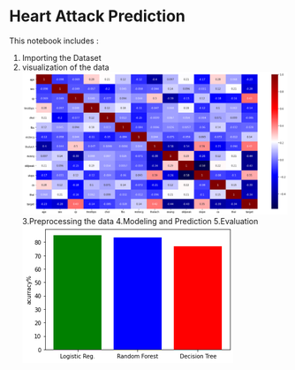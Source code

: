 # Heart Attack Prediction
This notebook includes :
1. Importing the Dataset 
2. visualization of the data
![](https://github.com/MinaMehrata/Heart-Attack-Prediction/blob/master/image/p1.png)
3.Preprocessing the data
4.Modeling and Prediction
5.Evaluation 
![](https://github.com/MinaMehrata/Heart-Attack-Prediction/blob/master/image/p2.png)
